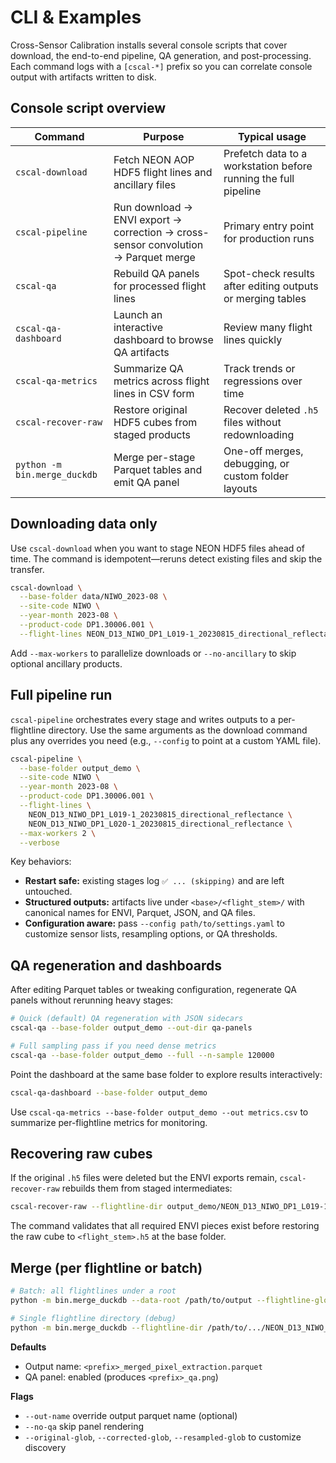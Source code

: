 # CLI & Examples

Cross-Sensor Calibration installs several console scripts that cover download, the end-to-end pipeline, QA generation, and
post-processing. Each command logs with a `[cscal-*]` prefix so you can correlate console output with artifacts written to disk.

## Console script overview

| Command | Purpose | Typical usage |
| --- | --- | --- |
| `cscal-download` | Fetch NEON AOP HDF5 flight lines and ancillary files | Prefetch data to a workstation before running the full pipeline |
| `cscal-pipeline` | Run download → ENVI export → correction → cross-sensor convolution → Parquet merge | Primary entry point for production runs |
| `cscal-qa` | Rebuild QA panels for processed flight lines | Spot-check results after editing outputs or merging tables |
| `cscal-qa-dashboard` | Launch an interactive dashboard to browse QA artifacts | Review many flight lines quickly |
| `cscal-qa-metrics` | Summarize QA metrics across flight lines in CSV form | Track trends or regressions over time |
| `cscal-recover-raw` | Restore original HDF5 cubes from staged products | Recover deleted `.h5` files without redownloading |
| `python -m bin.merge_duckdb` | Merge per-stage Parquet tables and emit QA panel | One-off merges, debugging, or custom folder layouts |

## Downloading data only

Use `cscal-download` when you want to stage NEON HDF5 files ahead of time. The command is idempotent—reruns detect existing files
and skip the transfer.

```bash
cscal-download \
  --base-folder data/NIWO_2023-08 \
  --site-code NIWO \
  --year-month 2023-08 \
  --product-code DP1.30006.001 \
  --flight-lines NEON_D13_NIWO_DP1_L019-1_20230815_directional_reflectance
```

Add `--max-workers` to parallelize downloads or `--no-ancillary` to skip optional ancillary products.

## Full pipeline run

`cscal-pipeline` orchestrates every stage and writes outputs to a per-flightline directory. Use the same arguments as the download
command plus any overrides you need (e.g., `--config` to point at a custom YAML file).

```bash
cscal-pipeline \
  --base-folder output_demo \
  --site-code NIWO \
  --year-month 2023-08 \
  --product-code DP1.30006.001 \
  --flight-lines \
    NEON_D13_NIWO_DP1_L019-1_20230815_directional_reflectance \
    NEON_D13_NIWO_DP1_L020-1_20230815_directional_reflectance \
  --max-workers 2 \
  --verbose
```

Key behaviors:

- **Restart safe:** existing stages log `✅ ... (skipping)` and are left untouched.
- **Structured outputs:** artifacts live under `<base>/<flight_stem>/` with canonical names for ENVI, Parquet, JSON, and QA files.
- **Configuration aware:** pass `--config path/to/settings.yaml` to customize sensor lists, resampling options, or QA thresholds.

## QA regeneration and dashboards

After editing Parquet tables or tweaking configuration, regenerate QA panels without rerunning heavy stages:

```bash
# Quick (default) QA regeneration with JSON sidecars
cscal-qa --base-folder output_demo --out-dir qa-panels

# Full sampling pass if you need dense metrics
cscal-qa --base-folder output_demo --full --n-sample 120000
```

Point the dashboard at the same base folder to explore results interactively:

```bash
cscal-qa-dashboard --base-folder output_demo
```

Use `cscal-qa-metrics --base-folder output_demo --out metrics.csv` to summarize per-flightline metrics for monitoring.

## Recovering raw cubes

If the original `.h5` files were deleted but the ENVI exports remain, `cscal-recover-raw` rebuilds them from staged intermediates:

```bash
cscal-recover-raw --flightline-dir output_demo/NEON_D13_NIWO_DP1_L019-1_20230815_directional_reflectance
```

The command validates that all required ENVI pieces exist before restoring the raw cube to `<flight_stem>.h5` at the base folder.

## Merge (per flightline or batch)

```bash
# Batch: all flightlines under a root
python -m bin.merge_duckdb --data-root /path/to/output --flightline-glob "NEON_*"

# Single flightline directory (debug)
python -m bin.merge_duckdb --flightline-dir /path/to/.../NEON_D13_NIWO_DP1_L020-1_20230815_directional_reflectance
```

**Defaults**

- Output name: `<prefix>_merged_pixel_extraction.parquet`
- QA panel: enabled (produces `<prefix>_qa.png`)

**Flags**

- `--out-name` override output parquet name (optional)
- `--no-qa` skip panel rendering
- `--original-glob`, `--corrected-glob`, `--resampled-glob` to customize discovery
